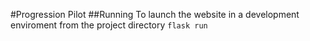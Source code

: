 #Progression Pilot
##Running
To launch the website in a development enviroment from the project directory
`flask run`